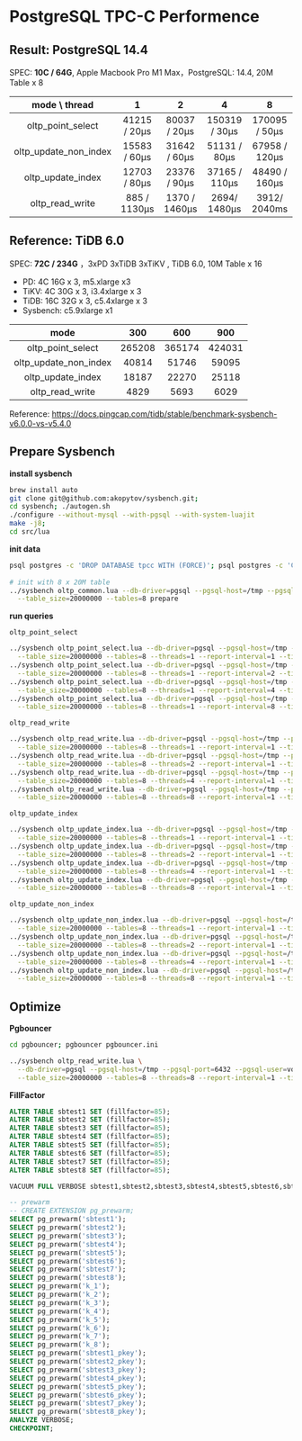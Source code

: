 # PostgreSQL TPC-C Performence





## Result: PostgreSQL 14.4

SPEC: **10C / 64G**, Apple Macbook Pro M1 Max，PostgreSQL: 14.4, 20M Table x 8

|     mode \ thread     |      1       |      2       |       4       |       8       |
| :-------------------: | :----------: | :----------: | :-----------: | :-----------: |
|   oltp_point_select   | 41215 / 20µs | 80037 / 20µs | 150319 / 30µs | 170095 / 50µs |
| oltp_update_non_index | 15583 / 60µs |  31642 / 60µs | 51131 / 80µs |  67958 / 120µs  |
|   oltp_update_index   | 12703 / 80µs  |  23376 / 90µs  | 37165 / 110µs | 48490 / 160µs  |
|    oltp_read_write    | 885 / 1130µs  | 1370 / 1460µs | 2694/ 1480µs  | 3912/ 2040ms  |



## Reference: TiDB 6.0

SPEC: **72C / 234G** ，3xPD 3xTiDB 3xTiKV , TiDB 6.0, 10M Table x 16

* PD: 4C 16G x 3, m5.xlarge x3
* TiKV: 4C 30G x 3, i3.4xlarge x 3
* TiDB: 16C 32G x 3, c5.4xlarge x 3
* Sysbench: c5.9xlarge x1


|         mode          |  300   |  600   |  900   |
| :-------------------: | :----: | :----: | :----: |
|   oltp_point_select   | 265208 | 365174 | 424031 |
| oltp_update_non_index | 40814  | 51746  | 59095  |
|   oltp_update_index   | 18187  | 22270  | 25118  |
|    oltp_read_write    |  4829  |  5693  |  6029  |

Reference: https://docs.pingcap.com/tidb/stable/benchmark-sysbench-v6.0.0-vs-v5.4.0





## Prepare Sysbench

**install sysbench**

```bash
brew install auto
git clone git@github.com:akopytov/sysbench.git;
cd sysbench; ./autogen.sh
./configure --without-mysql --with-pgsql --with-system-luajit
make -j8;
cd src/lua
```

**init data**

```bash
psql postgres -c 'DROP DATABASE tpcc WITH (FORCE)'; psql postgres -c 'CREATE DATABASE tpcc';
 
# init with 8 x 20M table
../sysbench oltp_common.lua --db-driver=pgsql --pgsql-host=/tmp --pgsql-port=5432 --pgsql-user=vonng --pgsql-db=tpcc \
  --table_size=20000000 --tables=8 prepare
```

**run queries**

`oltp_point_select`

```bash
../sysbench oltp_point_select.lua --db-driver=pgsql --pgsql-host=/tmp --pgsql-port=5432 --pgsql-user=vonng --pgsql-db=tpcc \
  --table_size=20000000 --tables=8 --threads=1 --report-interval=1 --time=300 run
../sysbench oltp_point_select.lua --db-driver=pgsql --pgsql-host=/tmp --pgsql-port=5432 --pgsql-user=vonng --pgsql-db=tpcc \
  --table_size=20000000 --tables=8 --threads=1 --report-interval=2 --time=300 run
../sysbench oltp_point_select.lua --db-driver=pgsql --pgsql-host=/tmp --pgsql-port=5432 --pgsql-user=vonng --pgsql-db=tpcc \
  --table_size=20000000 --tables=8 --threads=1 --report-interval=4 --time=300 run
../sysbench oltp_point_select.lua --db-driver=pgsql --pgsql-host=/tmp --pgsql-port=5432 --pgsql-user=vonng --pgsql-db=tpcc \
  --table_size=20000000 --tables=8 --threads=1 --report-interval=8 --time=300 run
```

`oltp_read_write`

```bash
../sysbench oltp_read_write.lua --db-driver=pgsql --pgsql-host=/tmp --pgsql-port=5432 --pgsql-user=vonng --pgsql-db=tpcc \
  --table_size=20000000 --tables=8 --threads=1 --report-interval=1 --time=300 run
../sysbench oltp_read_write.lua --db-driver=pgsql --pgsql-host=/tmp --pgsql-port=5432 --pgsql-user=vonng --pgsql-db=tpcc \
  --table_size=20000000 --tables=8 --threads=2 --report-interval=1 --time=300 run
../sysbench oltp_read_write.lua --db-driver=pgsql --pgsql-host=/tmp --pgsql-port=5432 --pgsql-user=vonng --pgsql-db=tpcc \
  --table_size=20000000 --tables=8 --threads=4 --report-interval=1 --time=300 run
../sysbench oltp_read_write.lua --db-driver=pgsql --pgsql-host=/tmp --pgsql-port=5432 --pgsql-user=vonng --pgsql-db=tpcc \
  --table_size=20000000 --tables=8 --threads=8 --report-interval=1 --time=300 run
```


`oltp_update_index`

```bash
../sysbench oltp_update_index.lua --db-driver=pgsql --pgsql-host=/tmp --pgsql-port=5432 --pgsql-user=vonng --pgsql-db=tpcc \
  --table_size=20000000 --tables=8 --threads=1 --report-interval=1 --time=300 run
../sysbench oltp_update_index.lua --db-driver=pgsql --pgsql-host=/tmp --pgsql-port=5432 --pgsql-user=vonng --pgsql-db=tpcc \
  --table_size=20000000 --tables=8 --threads=2 --report-interval=1 --time=300 run
../sysbench oltp_update_index.lua --db-driver=pgsql --pgsql-host=/tmp --pgsql-port=5432 --pgsql-user=vonng --pgsql-db=tpcc \
  --table_size=20000000 --tables=8 --threads=4 --report-interval=1 --time=300 run
../sysbench oltp_update_index.lua --db-driver=pgsql --pgsql-host=/tmp --pgsql-port=5432 --pgsql-user=vonng --pgsql-db=tpcc \
  --table_size=20000000 --tables=8 --threads=8 --report-interval=1 --time=300 run
```


`oltp_update_non_index`

```bash
../sysbench oltp_update_non_index.lua --db-driver=pgsql --pgsql-host=/tmp --pgsql-port=5432 --pgsql-user=vonng --pgsql-db=tpcc \
  --table_size=20000000 --tables=8 --threads=1 --report-interval=1 --time=300 run
../sysbench oltp_update_non_index.lua --db-driver=pgsql --pgsql-host=/tmp --pgsql-port=5432 --pgsql-user=vonng --pgsql-db=tpcc \
  --table_size=20000000 --tables=8 --threads=2 --report-interval=1 --time=300 run
../sysbench oltp_update_non_index.lua --db-driver=pgsql --pgsql-host=/tmp --pgsql-port=5432 --pgsql-user=vonng --pgsql-db=tpcc \
  --table_size=20000000 --tables=8 --threads=4 --report-interval=1 --time=300 run
../sysbench oltp_update_non_index.lua --db-driver=pgsql --pgsql-host=/tmp --pgsql-port=5432 --pgsql-user=vonng --pgsql-db=tpcc \
  --table_size=20000000 --tables=8 --threads=8 --report-interval=1 --time=300 run
```




## Optimize

**Pgbouncer**

```bash
cd pgbouncer; pgbouncer pgbouncer.ini

../sysbench oltp_read_write.lua \
  --db-driver=pgsql --pgsql-host=/tmp --pgsql-port=6432 --pgsql-user=vonng --pgsql-password=vonng --pgsql-db=tpcc --db-ps-mode=disable \
  --table_size=20000000 --tables=8 --threads=8 --report-interval=1 --time=300 run
```


**FillFactor**

```sql
ALTER TABLE sbtest1 SET (fillfactor=85);
ALTER TABLE sbtest2 SET (fillfactor=85);
ALTER TABLE sbtest3 SET (fillfactor=85);
ALTER TABLE sbtest4 SET (fillfactor=85);
ALTER TABLE sbtest5 SET (fillfactor=85);
ALTER TABLE sbtest6 SET (fillfactor=85);
ALTER TABLE sbtest7 SET (fillfactor=85);
ALTER TABLE sbtest8 SET (fillfactor=85);

VACUUM FULL VERBOSE sbtest1,sbtest2,sbtest3,sbtest4,sbtest5,sbtest6,sbtest7,sbtest8;

-- prewarm
-- CREATE EXTENSION pg_prewarm;
SELECT pg_prewarm('sbtest1');
SELECT pg_prewarm('sbtest2');
SELECT pg_prewarm('sbtest3');
SELECT pg_prewarm('sbtest4');
SELECT pg_prewarm('sbtest5');
SELECT pg_prewarm('sbtest6');
SELECT pg_prewarm('sbtest7');
SELECT pg_prewarm('sbtest8');
SELECT pg_prewarm('k_1');
SELECT pg_prewarm('k_2');
SELECT pg_prewarm('k_3');
SELECT pg_prewarm('k_4');
SELECT pg_prewarm('k_5');
SELECT pg_prewarm('k_6');
SELECT pg_prewarm('k_7');
SELECT pg_prewarm('k_8');
SELECT pg_prewarm('sbtest1_pkey');
SELECT pg_prewarm('sbtest2_pkey');
SELECT pg_prewarm('sbtest3_pkey');
SELECT pg_prewarm('sbtest4_pkey');
SELECT pg_prewarm('sbtest5_pkey');
SELECT pg_prewarm('sbtest6_pkey');
SELECT pg_prewarm('sbtest7_pkey');
SELECT pg_prewarm('sbtest8_pkey');
ANALYZE VERBOSE;
CHECKPOINT;
```
